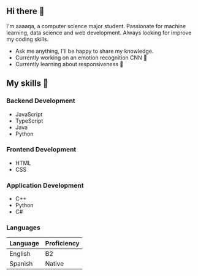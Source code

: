 ## Hi there 👋

I'm aaaaqa, a computer science major student. Passionate for machine learning, data science and web development. Always looking for improve my coding skills.

- Ask me anything, I'll be happy to share my knowledge.
- Currently working on an emotion recognition CNN 🤖
- Currently learning about responsiveness 🎨

## My skills 📜
### Backend Development
- JavaScript
- TypeScript
- Java
- Python

### Frontend Development
- HTML
- CSS

### Application Development
- C++
- Python
- C#

### Languages
| Language | Proficiency |
|----------|-------------|
| English  |      B2     |
| Spanish  |    Native   |

<!--
**aaaaqa/aaaaqa** is a ✨ _special_ ✨ repository because its `README.md` (this file) appears on your GitHub profile.

Here are some ideas to get you started:

- 🔭 I’m currently working on ...
- 🌱 I’m currently learning ...
- 👯 I’m looking to collaborate on ...
- 🤔 I’m looking for help with ...
- 💬 Ask me about ...
- 📫 How to reach me: ...
- 😄 Pronouns: ...
- ⚡ Fun fact: ...
-->
